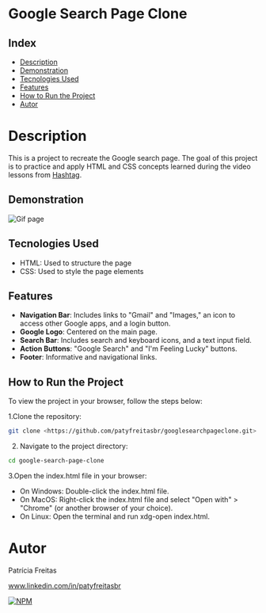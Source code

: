 # Google Search Page Clone

## Index

- [Description](#description)
- [Demonstration](#demonstration)
- [Tecnologies Used](#tecnologies-used)
- [Features](#features)
- [How to Run the Project](#how-to-run-the-project)
- [Autor](#autor)

# Description

This is a project to recreate the Google search page. The goal of this project is to practice and apply HTML and CSS concepts learned during the video lessons from [Hashtag](https://hashtagtreinamentos.com "Site from Hashtag").

## Demonstration

![Gif page](https://blogger.googleusercontent.com/img/b/R29vZ2xl/AVvXsEhwQNAGbFpUaDGAhNoDpVqVekA8Qkw69noiVE5SwGr0-ahWcNIeGtImDzYUXjAG_uTPtyvLvqpXPsICcG0-aXfhoB9unSOjBqxTWmTRHAWr7h0-K-vEKWcfs3BIzVen-heJG5vMbI0SWB3g2B7XICYGrwvF0_w48KI2VsJWJQgJ1Iy4IUVoKC2WMKyq2SsX/w640-h360/GoogleSearchPageClone_GIF.gif)

## Tecnologies Used

- HTML: Used to structure the page
- CSS: Used to style the page elements

## Features

- **Navigation Bar**: Includes links to "Gmail" and "Images," an icon to access other Google apps, and a login button.
- **Google Logo**: Centered on the main page.
- **Search Bar**: Includes search and keyboard icons, and a text input field.
- **Action Buttons**: "Google Search" and "I'm Feeling Lucky" buttons.
- **Footer**: Informative and navigational links.

## How to Run the Project

To view the project in your browser, follow the steps below:

1.Clone the repository:

```bash
git clone <https://github.com/patyfreitasbr/googlesearchpageclone.git>
```

2. Navigate to the project directory:

```bash
cd google-search-page-clone
```

3.Open the index.html file in your browser:

- On Windows: Double-click the index.html file.
- On MacOS: Right-click the index.html file and select "Open with" > "Chrome" (or another browser of your choice).
- On Linux: Open the terminal and run xdg-open index.html.

# Autor

Patrícia Freitas

www.linkedin.com/in/patyfreitasbr

[![NPM](https://img.shields.io/npm/l/react)](https://github.com/patyfreitasbr/Google-Search-Page-Clone/blob/main/LICENSE)
